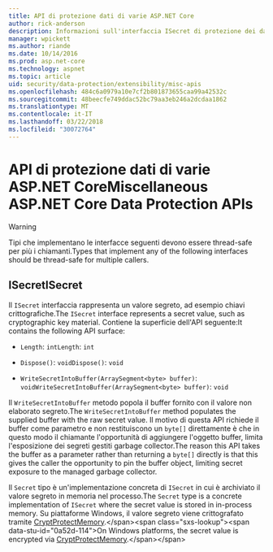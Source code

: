 ```yaml
---
title: API di protezione dati di varie ASP.NET Core
author: rick-anderson
description: Informazioni sull'interfaccia ISecret di protezione dei dati di ASP.NET Core.
manager: wpickett
ms.author: riande
ms.date: 10/14/2016
ms.prod: asp.net-core
ms.technology: aspnet
ms.topic: article
uid: security/data-protection/extensibility/misc-apis
ms.openlocfilehash: 484c6a0979a10e7cf2b801873655caa99a42532c
ms.sourcegitcommit: 48beecfe749ddac52bc79aa3eb246a2dcdaa1862
ms.translationtype: MT
ms.contentlocale: it-IT
ms.lasthandoff: 03/22/2018
ms.locfileid: "30072764"
---
```

# <a name="miscellaneous-aspnet-core-data-protection-apis"></a><span data-ttu-id="0a52d-103">API di protezione dati di varie ASP.NET Core</span><span class="sxs-lookup"><span data-stu-id="0a52d-103">Miscellaneous ASP.NET Core Data Protection APIs</span></span>

<a name="data-protection-extensibility-mics-apis"></a>

>[!WARNING]
> <span data-ttu-id="0a52d-104">Tipi che implementano le interfacce seguenti devono essere thread-safe per più i chiamanti.</span><span class="sxs-lookup"><span data-stu-id="0a52d-104">Types that implement any of the following interfaces should be thread-safe for multiple callers.</span></span>

## <a name="isecret"></a><span data-ttu-id="0a52d-105">ISecret</span><span class="sxs-lookup"><span data-stu-id="0a52d-105">ISecret</span></span>

<span data-ttu-id="0a52d-106">Il `ISecret` interfaccia rappresenta un valore segreto, ad esempio chiavi crittografiche.</span><span class="sxs-lookup"><span data-stu-id="0a52d-106">The `ISecret` interface represents a secret value, such as cryptographic key material.</span></span> <span data-ttu-id="0a52d-107">Contiene la superficie dell'API seguente:</span><span class="sxs-lookup"><span data-stu-id="0a52d-107">It contains the following API surface:</span></span>

* <span data-ttu-id="0a52d-108">`Length`: `int`</span><span class="sxs-lookup"><span data-stu-id="0a52d-108">`Length`: `int`</span></span>

* <span data-ttu-id="0a52d-109">`Dispose()`: `void`</span><span class="sxs-lookup"><span data-stu-id="0a52d-109">`Dispose()`: `void`</span></span>

* <span data-ttu-id="0a52d-110">`WriteSecretIntoBuffer(ArraySegment<byte> buffer)`: `void`</span><span class="sxs-lookup"><span data-stu-id="0a52d-110">`WriteSecretIntoBuffer(ArraySegment<byte> buffer)`: `void`</span></span>

<span data-ttu-id="0a52d-111">Il `WriteSecretIntoBuffer` metodo popola il buffer fornito con il valore non elaborato segreto.</span><span class="sxs-lookup"><span data-stu-id="0a52d-111">The `WriteSecretIntoBuffer` method populates the supplied buffer with the raw secret value.</span></span> <span data-ttu-id="0a52d-112">Il motivo di questa API richiede il buffer come parametro e non restituiscono un `byte[]` direttamente è che in questo modo il chiamante l'opportunità di aggiungere l'oggetto buffer, limita l'esposizione dei segreti gestiti garbage collector.</span><span class="sxs-lookup"><span data-stu-id="0a52d-112">The reason this API takes the buffer as a parameter rather than returning a `byte[]` directly is that this gives the caller the opportunity to pin the buffer object, limiting secret exposure to the managed garbage collector.</span></span>

<span data-ttu-id="0a52d-113">Il `Secret` tipo è un'implementazione concreta di `ISecret` in cui è archiviato il valore segreto in memoria nel processo.</span><span class="sxs-lookup"><span data-stu-id="0a52d-113">The `Secret` type is a concrete implementation of `ISecret` where the secret value is stored in in-process memory.</span></span> <span data-ttu-id="0a52d-114">Su piattaforme Windows, il valore segreto viene crittografato tramite [CryptProtectMemory](https://msdn.microsoft.com/library/windows/desktop/aa380262(v=vs.85).aspx).</span><span class="sxs-lookup"><span data-stu-id="0a52d-114">On Windows platforms, the secret value is encrypted via [CryptProtectMemory](https://msdn.microsoft.com/library/windows/desktop/aa380262(v=vs.85).aspx).</span></span>
